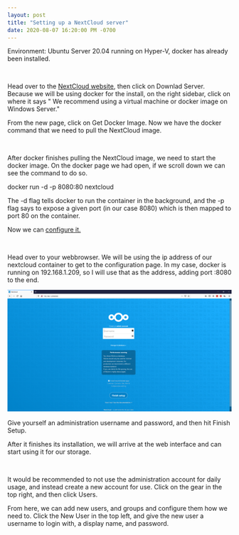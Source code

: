 ```yaml
---
layout: post
title: "Setting up a NextCloud server"
date: 2020-08-07 16:20:00 PM -0700
---
```


Environment: Ubuntu Server 20.04 running on Hyper-V, docker has already been installed.

<br />

Head over to the [NextCloud website](https://nextcloud.com/install), then click on Downlad Server. Because we will be using docker for the install, on the right sidebar, click on where it says " We recommend using a virtual machine or docker image on Windows Server."

From the new page, click on Get Docker Image. Now we have the docker command that we need to pull the NextCloud image.

<br />

After docker finishes pulling the NextCloud image, we need to start the docker image. On the docker page we had open, if we scroll down we can see the command to do so.

docker run -d -p 8080:80 nextcloud

The -d flag tells docker to run the container in the background, and the -p flag says to expose a given port (in our case 8080) which is then mapped to port 80 on the container.

Now we can [configure it.](https://docs.nextcloud.com/server/19/admin_manual/installation/installation_wizard.html)

<br />

Head over to your webbrowser. We will be using the ip address of our nextcloud container to get to the configuration page. In my case, docker is running on 192.168.1.209, so I will use that as the address, adding port :8080 to the end.

![Configuration page](/assets/images/2020-08-07-CreatingNextcloudServer/1.png)

Give yourself an administration username and password, and then hit Finish Setup.

After it finishes its installation, we will arrive at the web interface and can start using it for our storage.

<br />

It would be recommended to not use the administration account for daily usage, and instead create a new account for use. Click on the gear in the top right, and then click Users.

From here, we can add new users, and groups and configure them how we need to. Click the New User in the top left, and give the new user a username to login with, a display name, and password.